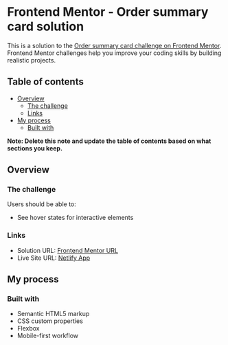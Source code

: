# Frontend Mentor - Order summary card solution

This is a solution to the [Order summary card challenge on Frontend Mentor](https://www.frontendmentor.io/challenges/order-summary-component-QlPmajDUj). Frontend Mentor challenges help you improve your coding skills by building realistic projects. 

## Table of contents

- [Overview](#overview)
  - [The challenge](#the-challenge)
  - [Links](#links)
- [My process](#my-process)
  - [Built with](#built-with)

**Note: Delete this note and update the table of contents based on what sections you keep.**

## Overview

### The challenge

Users should be able to:

- See hover states for interactive elements

### Links

- Solution URL: [Frontend Mentor URL](https://www.frontendmentor.io/solutions/order-summary-component-using-purely-flexbox-Sk8pXE675#comment-6252a205f223eb5a99015da0)
- Live Site URL: [Netlify App](https://kaushalsharma-order-summary-component.netlify.app/)

## My process

### Built with

- Semantic HTML5 markup
- CSS custom properties
- Flexbox
- Mobile-first workflow

